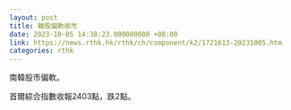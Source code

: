 ```yaml
---
layout: post
title: 韓股偏軟收市
date: 2023-10-05 14:38:23.000000000 +08:00
link: https://news.rthk.hk/rthk/ch/component/k2/1721613-20231005.htm
categories: rthk
---
```


南韓股市偏軟。

首爾綜合指數收報2403點，跌2點。
